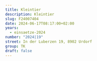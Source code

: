 ```yaml
---
title: Kleintier
description: Kleintier
slug: F24007404
date: 2024-06-17T08:17:00+02:00
years:
  - einsaetze-2024
number: "2024|19"
street: In der Luberzen 19, 8902 Urdorf
group: TK
draft: false
---
```

